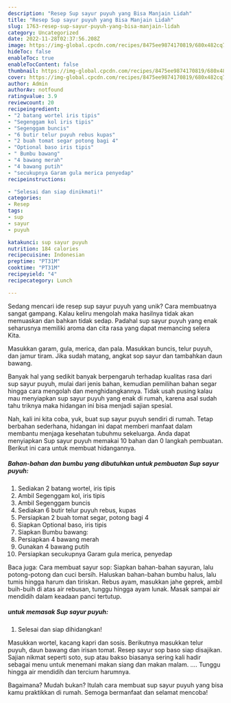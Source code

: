 ```yaml
---
description: "Resep Sup sayur puyuh yang Bisa Manjain Lidah"
title: "Resep Sup sayur puyuh yang Bisa Manjain Lidah"
slug: 1763-resep-sup-sayur-puyuh-yang-bisa-manjain-lidah
category: Uncategorized
date: 2022-11-28T02:37:56.208Z
image: https://img-global.cpcdn.com/recipes/8475ee9874170819/680x482cq70/sup-sayur-puyuh-foto-resep-utama.jpg
hideToc: false
enableToc: true
enableTocContent: false
thumbnail: https://img-global.cpcdn.com/recipes/8475ee9874170819/680x482cq70/sup-sayur-puyuh-foto-resep-utama.jpg
cover: https://img-global.cpcdn.com/recipes/8475ee9874170819/680x482cq70/sup-sayur-puyuh-foto-resep-utama.jpg
author: Admin
authorAv: notfound
ratingvalue: 3.9
reviewcount: 20
recipeingredient:
- "2 batang wortel iris tipis"
- "Segenggam kol iris tipis"
- "Segenggam buncis"
- "6 butir telur puyuh rebus kupas"
- "2 buah tomat segar potong bagi 4"
- "Optional baso iris tipis"
- " Bumbu bawang"
- "4 bawang merah"
- "4 bawang putih"
- "secukupnya Garam gula merica penyedap"
recipeinstructions:

- "Selesai dan siap dinikmati!"
categories:
- Resep
tags:
- sup
- sayur
- puyuh

katakunci: sup sayur puyuh 
nutrition: 184 calories
recipecuisine: Indonesian
preptime: "PT31M"
cooktime: "PT31M"
recipeyield: "4"
recipecategory: Lunch

---
```





Sedang mencari ide resep sup sayur puyuh yang unik? Cara membuatnya sangat gampang. Kalau keliru mengolah maka hasilnya tidak akan memuaskan dan bahkan tidak sedap. Padahal sup sayur puyuh yang enak seharusnya memiliki aroma dan cita rasa yang dapat memancing selera Kita.





Masukkan garam, gula, merica, dan pala. Masukkan buncis, telur puyuh, dan jamur tiram. Jika sudah matang, angkat sop sayur dan tambahkan daun bawang.

Banyak hal yang sedikit banyak berpengaruh terhadap kualitas rasa dari sup sayur puyuh, mulai dari jenis bahan, kemudian pemilihan bahan segar hingga cara mengolah dan menghidangkannya. Tidak usah pusing kalau mau menyiapkan sup sayur puyuh yang enak di rumah, karena asal sudah tahu triknya maka hidangan ini bisa menjadi sajian spesial.






Nah, kali ini kita coba, yuk, buat sup sayur puyuh sendiri di rumah. Tetap berbahan sederhana, hidangan ini dapat memberi manfaat dalam membantu menjaga kesehatan tubuhmu sekeluarga. Anda dapat menyiapkan Sup sayur puyuh memakai 10 bahan dan 0 langkah pembuatan. Berikut ini cara untuk membuat hidangannya.

<!--inarticleads1-->

##### Bahan-bahan dan bumbu yang dibutuhkan untuk pembuatan Sup sayur puyuh:

1. Sediakan 2 batang wortel, iris tipis
1. Ambil Segenggam kol, iris tipis
1. Ambil Segenggam buncis
1. Sediakan 6 butir telur puyuh rebus, kupas
1. Persiapkan 2 buah tomat segar, potong bagi 4
1. Siapkan Optional baso, iris tipis
1. Siapkan  Bumbu bawang:
1. Persiapkan 4 bawang merah
1. Gunakan 4 bawang putih
1. Persiapkan secukupnya Garam gula merica, penyedap


Baca juga: Cara membuat sayur sop: Siapkan bahan-bahan sayuran, lalu potong-potong dan cuci bersih. Haluskan bahan-bahan bumbu halus, lalu tumis hingga harum dan tiriskan. Rebus ayam, masukkan jahe geprek, ambil buih-buih di atas air rebusan, tunggu hingga ayam lunak. Masak sampai air mendidih dalam keadaan panci tertutup. 

<!--inarticleads2-->

#####  untuk memasak Sup sayur puyuh:


1. Selesai dan siap dihidangkan!

Masukkan wortel, kacang kapri dan sosis. Berikutnya masukkan telur puyuh, daun bawang dan irisan tomat. Resep sayur sop baso siap disajikan. Sajian nikmat seperti soto, sup atau bakso biasanya sering kali hadir sebagai menu untuk menemani makan siang dan makan malam. …. Tunggu hingga air mendidih dan tercium harumnya. 

Bagaimana? Mudah bukan? Itulah cara membuat sup sayur puyuh yang bisa kamu praktikkan di rumah. Semoga bermanfaat dan selamat mencoba!
